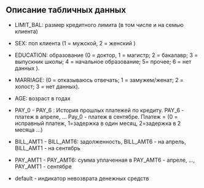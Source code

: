 ## Описание табличных данных 

* LIMIT_BAL:  размер кредитного лимита (в том числе и на семью клиента)

* SEX: пол клиента (1 = мужской, 2 = женский )

* EDUCATION: образование (0 = доктор, 1 = магистр; 2 = бакалавр; 3 = выпускник школы; 4 = начальное образование; 5= прочее; 6 = нет данных ).

* MARRIAGE: (0 = отказываюсь отвечать; 1 = замужем/женат; 2 = холост; 3 = нет данных). 

* AGE: возраст в годах

* PAY_0 - PAY_6 : История прошлых платежей по кредиту. PAY_6 - платеж в апреле, ... Pay_0 - платеж в сентябре. Платеж = (0 = исправный платеж, 1=задержка в один месяц, 2=задержка в 2 месяца ...)

* BILL_AMT1 - BILL_AMT6:  задолженность,  BILL_AMT6 - на апрель, BILL_AMT1 - на сентябрь 

* PAY_AMT1 - PAY_AMT6: сумма уплаченная в PAY_AMT6 - апреле, ..., PAY_AMT1 - сентябре 

* default - индикатор невозврата денежных средств